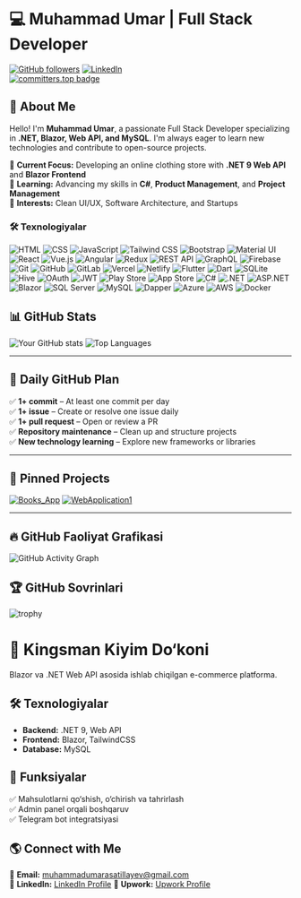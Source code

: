 # 💻 Muhammad Umar | Full Stack Developer 

[![GitHub followers](https://img.shields.io/github/followers/CodesByUmar?style=social)](https://github.com/CodesByUmar)
[![LinkedIn](https://img.shields.io/badge/LinkedIn-Connect-blue)](https://www.linkedin.com/in/muhammadumar-asatillayev/) <br>
[![committers.top badge](https://user-badge.committers.top/uzbekistan/CodesByUmar.svg)](https://user-badge.committers.top/uzbekistan/CodesByUmar)


## 🚀 About Me
Hello! I'm **Muhammad Umar**, a passionate Full Stack Developer specializing in **.NET, Blazor, Web API, and MySQL**. I'm always eager to learn new technologies and contribute to open-source projects.

🔹 **Current Focus:** Developing an online clothing store with **.NET 9 Web API** and **Blazor Frontend**  
🔹 **Learning:** Advancing my skills in **C#**, **Product Management**, and **Project Management**  
🔹 **Interests:** Clean UI/UX, Software Architecture, and Startups

### 🛠 Texnologiyalar 
![HTML](https://img.shields.io/badge/-HTML5-E34F26?style=flat-square&logo=html5&logoColor=white)  ![CSS](https://img.shields.io/badge/-CSS3-1572B6?style=flat-square&logo=css3&logoColor=white)  ![JavaScript](https://img.shields.io/badge/-JavaScript-F7DF1E?style=flat-square&logo=javascript&logoColor=black)  ![Tailwind CSS](https://img.shields.io/badge/-TailwindCSS-38B2AC?style=flat-square&logo=tailwind-css&logoColor=white)  ![Bootstrap](https://img.shields.io/badge/-Bootstrap-7952B3?style=flat-square&logo=bootstrap&logoColor=white)  ![Material UI](https://img.shields.io/badge/-MaterialUI-0081CB?style=flat-square&logo=material-ui&logoColor=white) ![React](https://img.shields.io/badge/-React-61DAFB?style=flat-square&logo=react&logoColor=black)  ![Vue.js](https://img.shields.io/badge/-Vue.js-4FC08D?style=flat-square&logo=vue.js&logoColor=white) ![Angular](https://img.shields.io/badge/-Angular-DD0031?style=flat-square&logo=angular&logoColor=white)  ![Redux](https://img.shields.io/badge/-Redux-764ABC?style=flat-square&logo=redux&logoColor=white)  ![REST API](https://img.shields.io/badge/-RESTAPI-02569B?style=flat-square&logo=api&logoColor=white)  ![GraphQL](https://img.shields.io/badge/-GraphQL-E10098?style=flat-square&logo=graphql&logoColor=white)  ![Firebase](https://img.shields.io/badge/-Firebase-FFCA28?style=flat-square&logo=firebase&logoColor=black)  ![Git](https://img.shields.io/badge/-Git-F05032?style=flat-square&logo=git&logoColor=white)  ![GitHub](https://img.shields.io/badge/-GitHub-181717?style=flat-square&logo=github&logoColor=white)  ![GitLab](https://img.shields.io/badge/-GitLab-FC6D26?style=flat-square&logo=gitlab&logoColor=white)  ![Vercel](https://img.shields.io/badge/-Vercel-000000?style=flat-square&logo=vercel&logoColor=white)  ![Netlify](https://img.shields.io/badge/-Netlify-00C7B7?style=flat-square&logo=netlify&logoColor=white)  ![Flutter](https://img.shields.io/badge/-Flutter-02569B?style=flat-square&logo=flutter&logoColor=white)  ![Dart](https://img.shields.io/badge/-Dart-0175C2?style=flat-square&logo=dart&logoColor=white)  ![SQLite](https://img.shields.io/badge/-SQLite-003B57?style=flat-square&logo=sqlite&logoColor=white)  ![Hive](https://img.shields.io/badge/-Hive-FFD700?style=flat-square&logo=hive&logoColor=black)  ![OAuth](https://img.shields.io/badge/-OAuth-1A237E?style=flat-square&logo=auth0&logoColor=white)  ![JWT](https://img.shields.io/badge/-JWT-000000?style=flat-square&logo=json-web-tokens&logoColor=white)  ![Play Store](https://img.shields.io/badge/-PlayStore-34A853?style=flat-square&logo=google-play&logoColor=white)  ![App Store](https://img.shields.io/badge/-AppStore-0D96F6?style=flat-square&logo=app-store&logoColor=white)  ![C#](https://img.shields.io/badge/-C%23-239120?style=flat-square&logo=c-sharp&logoColor=white)  ![.NET](https://img.shields.io/badge/-.NET-512BD4?style=flat-square&logo=dotnet&logoColor=white)  ![ASP.NET](https://img.shields.io/badge/-ASP.NET-512BD4?style=flat-square&logo=dotnet&logoColor=white)  ![Blazor](https://img.shields.io/badge/-Blazor-512BD4?style=flat-square&logo=blazor&logoColor=white)  ![SQL Server](https://img.shields.io/badge/-SQLServer-CC2927?style=flat-square&logo=microsoft-sql-server&logoColor=white)  ![MySQL](https://img.shields.io/badge/-MySQL-4479A1?style=flat-square&logo=mysql&logoColor=white)  ![Dapper](https://img.shields.io/badge/-Dapper-3178C6?style=flat-square&logo=csharp&logoColor=white) ![Azure](https://img.shields.io/badge/-Azure-0078D4?style=flat-square&logo=microsoft-azure&logoColor=white)  ![AWS](https://img.shields.io/badge/-AWS-FF9900?style=flat-square&logo=amazon-aws&logoColor=black)  ![Docker](https://img.shields.io/badge/-Docker-2496ED?style=flat-square&logo=docker&logoColor=white)



## 📊 GitHub Stats
![Your GitHub stats](https://github-readme-stats.vercel.app/api?username=CodesByUmar&show_icons=true&theme=radical)
![Top Languages](https://github-readme-stats.vercel.app/api/top-langs/?username=CodesByUmar&layout=compact&theme=radical)

---

## 📆 Daily GitHub Plan
✅ **1+ commit** – At least one commit per day  
✅ **1+ issue** – Create or resolve one issue daily  
✅ **1+ pull request** – Open or review a PR  
✅ **Repository maintenance** – Clean up and structure projects  
✅ **New technology learning** – Explore new frameworks or libraries

---

## 📌 Pinned Projects
[![Books_App](https://github-readme-stats.vercel.app/api/pin/?username=CodesByUmar&repo=Books_App)](https://github.com/CodesByUmar/Books_App)
[![WebApplication1](https://github-readme-stats.vercel.app/api/pin/?username=CodesByUmar&repo=WebApplication1)](https://github.com/CodesByUmar/WebApplication1)

---


## 🔥 GitHub Faoliyat Grafikasi
![GitHub Activity Graph](https://github-readme-activity-graph.vercel.app/graph?username=CodesByUmar&theme=react-dark)


## 🏆 GitHub Sovrinlari
![trophy](https://github-profile-trophy.vercel.app/?username=CodesByUmar&theme=onedark)




# 🛒 Kingsman Kiyim Do‘koni
Blazor va .NET Web API asosida ishlab chiqilgan e-commerce platforma.

## 🛠 Texnologiyalar
- **Backend:** .NET 9, Web API
- **Frontend:** Blazor, TailwindCSS
- **Database:** MySQL

## 🚀 Funksiyalar
✅ Mahsulotlarni qo‘shish, o‘chirish va tahrirlash  
✅ Admin panel orqali boshqaruv  
✅ Telegram bot integratsiyasi  



## 🌎 Connect with Me
📩 **Email:** muhammadumarasatillayev@gmail.com  
💼 **LinkedIn:** [LinkedIn Profile](https://www.linkedin.com/in/muhammadumar-asatillayev/)
🚀 **Upwork:** [Upwork Profile](https://www.upwork.com/freelancers/~014b842cbbec53146a?mp_source=share)
































































